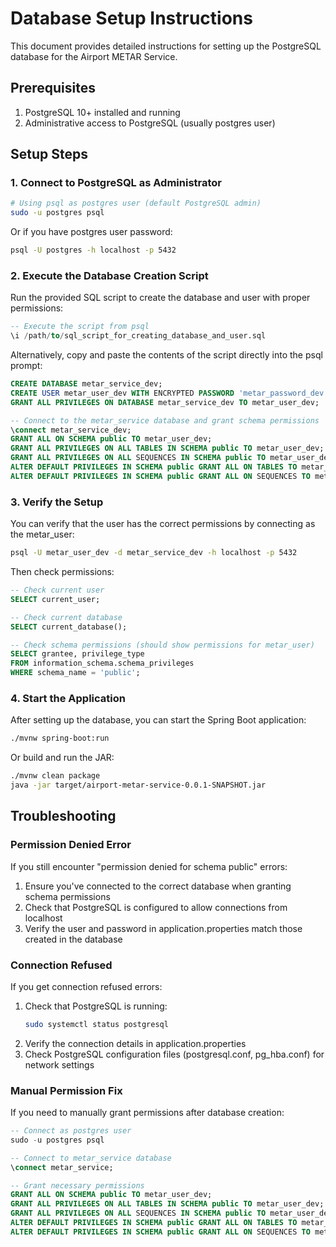 # Database Setup Instructions

This document provides detailed instructions for setting up the PostgreSQL database for the Airport METAR Service.

## Prerequisites

1. PostgreSQL 10+ installed and running
2. Administrative access to PostgreSQL (usually postgres user)

## Setup Steps

### 1. Connect to PostgreSQL as Administrator

```bash
# Using psql as postgres user (default PostgreSQL admin)
sudo -u postgres psql
```

Or if you have postgres user password:
```bash
psql -U postgres -h localhost -p 5432
```

### 2. Execute the Database Creation Script

Run the provided SQL script to create the database and user with proper permissions:

```sql
-- Execute the script from psql
\i /path/to/sql_script_for_creating_database_and_user.sql
```

Alternatively, copy and paste the contents of the script directly into the psql prompt:

```sql
CREATE DATABASE metar_service_dev;
CREATE USER metar_user_dev WITH ENCRYPTED PASSWORD 'metar_password_dev';
GRANT ALL PRIVILEGES ON DATABASE metar_service_dev TO metar_user_dev;

-- Connect to the metar_service database and grant schema permissions
\connect metar_service_dev;
GRANT ALL ON SCHEMA public TO metar_user_dev;
GRANT ALL PRIVILEGES ON ALL TABLES IN SCHEMA public TO metar_user_dev;
GRANT ALL PRIVILEGES ON ALL SEQUENCES IN SCHEMA public TO metar_user_dev;
ALTER DEFAULT PRIVILEGES IN SCHEMA public GRANT ALL ON TABLES TO metar_user_dev;
ALTER DEFAULT PRIVILEGES IN SCHEMA public GRANT ALL ON SEQUENCES TO metar_user_dev;
```

### 3. Verify the Setup

You can verify that the user has the correct permissions by connecting as the metar_user:

```bash
psql -U metar_user_dev -d metar_service_dev -h localhost -p 5432
```

Then check permissions:
```sql
-- Check current user
SELECT current_user;

-- Check current database
SELECT current_database();

-- Check schema permissions (should show permissions for metar_user)
SELECT grantee, privilege_type 
FROM information_schema.schema_privileges 
WHERE schema_name = 'public';
```

### 4. Start the Application

After setting up the database, you can start the Spring Boot application:

```bash
./mvnw spring-boot:run
```

Or build and run the JAR:
```bash
./mvnw clean package
java -jar target/airport-metar-service-0.0.1-SNAPSHOT.jar
```

## Troubleshooting

### Permission Denied Error

If you still encounter "permission denied for schema public" errors:

1. Ensure you've connected to the correct database when granting schema permissions
2. Check that PostgreSQL is configured to allow connections from localhost
3. Verify the user and password in application.properties match those created in the database

### Connection Refused

If you get connection refused errors:

1. Check that PostgreSQL is running:
   ```bash
   sudo systemctl status postgresql
   ```
2. Verify the connection details in application.properties
3. Check PostgreSQL configuration files (postgresql.conf, pg_hba.conf) for network settings

### Manual Permission Fix

If you need to manually grant permissions after database creation:

```sql
-- Connect as postgres user
sudo -u postgres psql

-- Connect to metar_service database
\connect metar_service;

-- Grant necessary permissions
GRANT ALL ON SCHEMA public TO metar_user_dev;
GRANT ALL PRIVILEGES ON ALL TABLES IN SCHEMA public TO metar_user_dev;
GRANT ALL PRIVILEGES ON ALL SEQUENCES IN SCHEMA public TO metar_user_dev;
ALTER DEFAULT PRIVILEGES IN SCHEMA public GRANT ALL ON TABLES TO metar_user_dev;
ALTER DEFAULT PRIVILEGES IN SCHEMA public GRANT ALL ON SEQUENCES TO metar_user_dev;